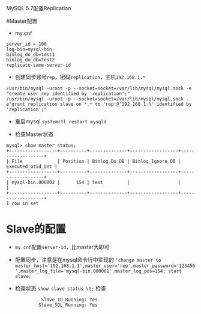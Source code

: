 MySQL 5.7配置Replication

#Master配置

- my.cnf
```
server_id = 100
log-bin=mysql-bin
binlog_do_db=test1
binlog_do_db=test2
replicate-same-server-id
```

- 创建同步账号`rep`，密码`replication`，主机`192.168.1.*`
```
/usr/bin/mysql -uroot -p --socket=socket=/var/lib/mysql/mysql.sock -e "create user rep identified by 'replication';" 
/usr/bin/mysql -uroot -p --socket=socket=/var/lib/mysql/mysql.sock -e"grant replication slave on *.* to 'rep'@'192.168.1.%' identified by 'replication';"
```
- 重启mysql
`systemctl restart mysqld`

- 检查Master状态
```
mysql> show master status;
+------------------+----------+--------------+------------------+-------------------+
| File             | Position | Binlog_Do_DB | Binlog_Ignore_DB | Executed_Gtid_Set |
+------------------+----------+--------------+------------------+-------------------+
| mysql-bin.000002 |      154 | test         |                  |                   |
+------------------+----------+--------------+------------------+-------------------+
1 row in set
```

# Slave的配置
- `my.cnf`配置`server-id`，比master大即可
- 配置同步，注意是在mysql命令行中实现的
`"change master to master_host='192.168.1.1',master_user='rep',master_password='123456',master_log_file='mysql-bin.000001',master_log_pos=154; start slave;  `

- 检查状态
`show slave status \G;`
检查
```
             Slave_IO_Running: Yes
            Slave_SQL_Running: Yes

```
